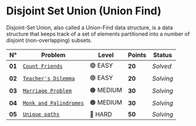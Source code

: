 # Disjoint Set Union (Union Find)

Disjoint-Set Union, also called a Union-Find data structure, is a data structure that keeps track of a set of elements partitioned into a number of disjoint (non-overlapping) subsets.

| N°     | Problem                                                    | Level     | Points | Status    |
| ------ | ---------------------------------------------------------- | --------- | ------ | --------- |
| **01** | [`Count Friends`](./Count-Friends/README.md)               | 🟢 EASY   | **20** | _Solved_  |
| **02** | [`Teacher's Dilemma`](./Teacher's-Dilemma/README.md)       | 🟢 EASY   | **20** | _Solving_ |
| **03** | [`Marriage Problem`](./Marriage-Problem/README.md)         | 🟠 MEDIUM | **30** | _Solving_ |
| **04** | [`Monk and Palindromes`](./Monk-and-Palindromes/README.md) | 🟠 MEDIUM | **30** | _Solving_ |
| **05** | [`Unique paths`](./Unique-paths/README.md)                 | 🔴 HARD   | **50** | _Solving_ |
